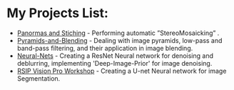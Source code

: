 # My Projects List:

* [Panormas and Stiching](https://github.cs.huji.ac.il/amitaidabbah/Panorama-Registration-and-Stitching) - Performing automatic ”StereoMosaicking” .
* [Pyramids-and-Blending](https://github.cs.huji.ac.il/amitaidabbah/pyramids-and-blending) - Dealing with image pyramids, low-pass and band-pass filtering, and their application in image blending.
* [Neural-Nets](https://github.cs.huji.ac.il/amitaidabbah/Neural-Nets) - Creating a ResNet Neural network for denoising and deblurring, implementing 'Deep-Image-Prior' for image denoising.
* [RSIP Vision Pro Workshop](https://github.cs.huji.ac.il/amitaidabbah/Nuclei-Segmentation) - Creating a U-net Neural network for image Segmentation.





